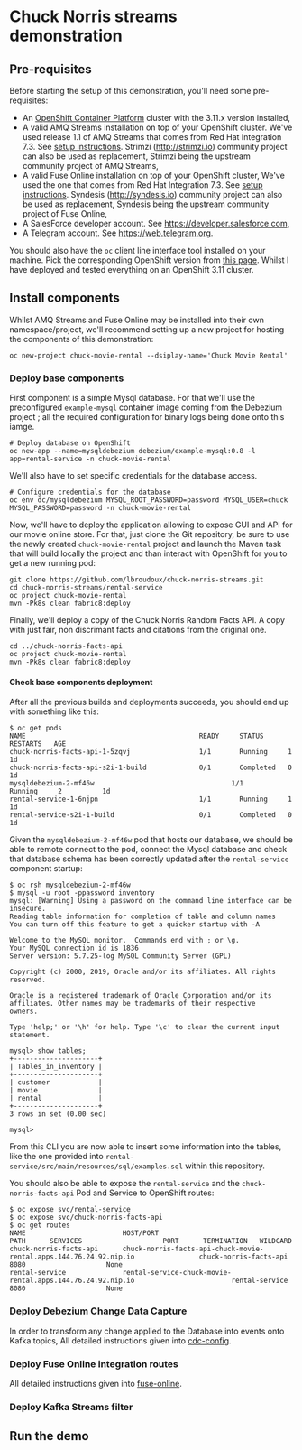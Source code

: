 # Chuck Norris streams demonstration

## Pre-requisites

Before starting the setup of this demonstration, you'll need some pre-requisites:
* An [OpenShift Container Platform](https://www.openshift.com) cluster with the 3.11.x version installed,
* A valid AMQ Streams installation on top of your OpenShift cluster. We've used release 1.1 of AMQ Streams that comes from Red Hat Integration 7.3. See [setup instructions](https://access.redhat.com/documentation/en-us/red_hat_amq/7.3/html-single/using_amq_streams_on_openshift_container_platform/index). Strimzi (http://strimzi.io) community project can also be used as replacement, Strimzi being the upstream community project of AMQ Streams,
* A valid Fuse Online installation on top of your OpenShift cluster, We've used the one that comes from Red Hat Integration 7.3. See [setup instructions](https://access.redhat.com/documentation/en-us/red_hat_fuse/7.3/html/integrating_applications_with_fuse_online/fuse-online-on-ocp_ug). Syndesis (http://syndesis.io) community project can also be used as replacement, Syndesis being the upstream community project of Fuse Online, 
* A SalesForce developer account. See https://developer.salesforce.com,
* A Telegram account. See https://web.telegram.org.

You should also have the `oc` client line interface tool installed on your machine. Pick the corresponding OpenShift version from [this page](https://github.com/openshift/origin/releases). Whilst I have deployed and tested everything on an OpenShift 3.11 cluster.

## Install components

Whilst AMQ Streams and Fuse Online may be installed into their own namespace/project, we'll recommend setting up a new project for hosting the components of this demonstration:

```
oc new-project chuck-movie-rental --dsiplay-name='Chuck Movie Rental'
```

### Deploy base components

First component is a simple Mysql database. For that we'll use the preconfigured `example-mysql` container image coming from the Debezium project ; all the required configuration for binary logs being done onto this iamge.

```
# Deploy database on OpenShift
oc new-app --name=mysqldebezium debezium/example-mysql:0.8 -l app=rental-service -n chuck-movie-rental
```

We'll also have to set specific credentials for the database access.

```
# Configure credentials for the database
oc env dc/mysqldebezium MYSQL_ROOT_PASSWORD=password MYSQL_USER=chuck MYSQL_PASSWORD=password -n chuck-movie-rental
```

Now, we'll have to deploy the application allowing to expose GUI and API for our movie online store. For that, just clone the Git repository, be sure to use the newly created `chuck-movie-rental` project and launch the Maven task that will build locally the project and than interact with OpenShift for you to get a new running pod:

```
git clone https://github.com/lbroudoux/chuck-norris-streams.git
cd chuck-norris-streams/rental-service
oc project chuck-movie-rental
mvn -Pk8s clean fabric8:deploy 
```

Finally, we'll deploy a copy of the Chuck Norris Random Facts API. A copy with just fair, non discrimant facts and citations from the original one.

```
cd ../chuck-norris-facts-api
oc project chuck-movie-rental
mvn -Pk8s clean fabric8:deploy 
```

#### Check base components deployment

After all the previous builds and deployments succeeds, you should end up with something like this:

```
$ oc get pods
NAME                                           READY     STATUS      RESTARTS   AGE
chuck-norris-facts-api-1-5zqvj                 1/1       Running     1          1d
chuck-norris-facts-api-s2i-1-build             0/1       Completed   0          1d
mysqldebezium-2-mf46w                                  1/1       Running     2          1d
rental-service-1-6njpn                         1/1       Running     1          1d
rental-service-s2i-1-build                     0/1       Completed   0          1d
```

Given the `mysqldebezium-2-mf46w` pod that hosts our database, we should be able to remote connect to the pod, connect the Mysql database and check that database schema has been correctly updated after the `rental-service` component startup:

```
$ oc rsh mysqldebezium-2-mf46w
$ mysql -u root -ppassword inventory
mysql: [Warning] Using a password on the command line interface can be insecure.
Reading table information for completion of table and column names
You can turn off this feature to get a quicker startup with -A

Welcome to the MySQL monitor.  Commands end with ; or \g.
Your MySQL connection id is 1836
Server version: 5.7.25-log MySQL Community Server (GPL)

Copyright (c) 2000, 2019, Oracle and/or its affiliates. All rights reserved.

Oracle is a registered trademark of Oracle Corporation and/or its
affiliates. Other names may be trademarks of their respective
owners.

Type 'help;' or '\h' for help. Type '\c' to clear the current input statement.

mysql> show tables;
+---------------------+
| Tables_in_inventory |
+---------------------+
| customer            |
| movie               |
| rental              |
+---------------------+
3 rows in set (0.00 sec)

mysql>
```

From this CLI you are now able to insert some information into the tables, like the one provided into `rental-service/src/main/resources/sql/examples.sql` within this repository.

You should also be able to expose the `rental-service` and the `chuck-norris-facts-api` Pod and Service to OpenShift routes:

```
$ oc expose svc/rental-service
$ oc expose svc/chuck-norris-facts-api
$ oc get routes
NAME                        HOST/PORT                                                               PATH      SERVICES                    PORT      TERMINATION   WILDCARD
chuck-norris-facts-api      chuck-norris-facts-api-chuck-movie-rental.apps.144.76.24.92.nip.io                chuck-norris-facts-api      8080                    None
rental-service              rental-service-chuck-movie-rental.apps.144.76.24.92.nip.io                        rental-service              8080                    None
```

### Deploy Debezium Change Data Capture

In order to transform any change applied to the Database into events onto Kafka topics, 
All detailed instructions given into [cdc-config](./cdc-config.md).

### Deploy Fuse Online integration routes

All detailed instructions given into [fuse-online](./fuse-online.md).

### Deploy Kafka Streams filter

## Run the demo